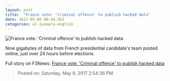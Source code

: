 ```yaml
---
layout: post
title:  "France vote: 'Criminal offence' to publish hacked data"
date: 2017-05-06 09:54:36Z
categories: al-jazeera-english
---
```


![France vote: 'Criminal offence' to publish hacked data](http://www.aljazeera.com/mritems/Images/2017/5/6/07438235e9584db69c88af2902368577_18.jpg)

Nine gigabytes of data from French presidential candidate's team posted online, just over 24 hours before elections.


Full story on F3News: [France vote: 'Criminal offence' to publish hacked data](http://www.f3nws.com/n/jkyUGF)

> Posted on: Saturday, May 6, 2017 2:54:36 PM
